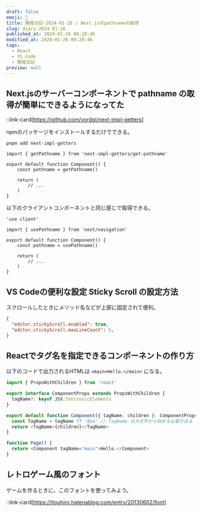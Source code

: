 ```yaml
---
draft: false
emoji: 🍡
title: 開発日記-2024-01-26 / Next.jsのpathnameの取得
slug: diary-2024-01-26
published_at: 2024-01-26 00:28:46
modified_at: 2024-01-26 00:28:46
tags:
  - React
  - VS Code
  - 開発日記
preview: null
---
```


## Next.jsのサーバーコンポーネントで pathname の取得が簡単にできるようになってた

::link-card[https://github.com/vordgi/next-impl-getters]

npmのパッケージをインストールするだけでできる。

```sh:Terminal
pnpm add next-impl-getters
```

```typescript:server
import { getPathname } from 'next-impl-getters/get-pathname'

export default function Component() {
    const pathname = getPathname()

    return (
        // ...
    )
}
```

以下のクライアントコンポーネントと同じ感じで取得できる。

```typescript:client
'use client'

import { usePathname } from 'next/navigation'

export default function Component() {
    const pathname = usePathname()

    return (
        // ...
    )
}
```

## VS Codeの便利な設定 Sticky Scroll の設定方法

スクロールしたときにメソッド名などが上部に固定されて便利。

```json:settings.json
{
  "editor.stickyScroll.enabled": true,
  "editor.stickyScroll.maxLineCount": 5,
}
```

## Reactでタグ名を指定できるコンポーネントの作り方

以下のコードで出力されるHTMLは `<main>Hello.</main>` になる。

```typescript
import { PropsWithChildren } from 'react'

export interface ComponentProps extends PropsWithChildren {
  tagName?: keyof JSX.IntrinsicElements
}

export default function Component({ tagName, children }: ComponentProps) {
  const TagName = tagName ?? 'div' // TagName は大文字から始める必要がある
  return <TagName>{children}</TagName>
}

function Page() {
  return <Component tagName="main">Hello.</Component>
}
```

## レトロゲーム風のフォント

ゲームを作るときに、このフォントを使ってみよう。

::link-card[https://itouhiro.hatenablog.com/entry/20130602/font]
